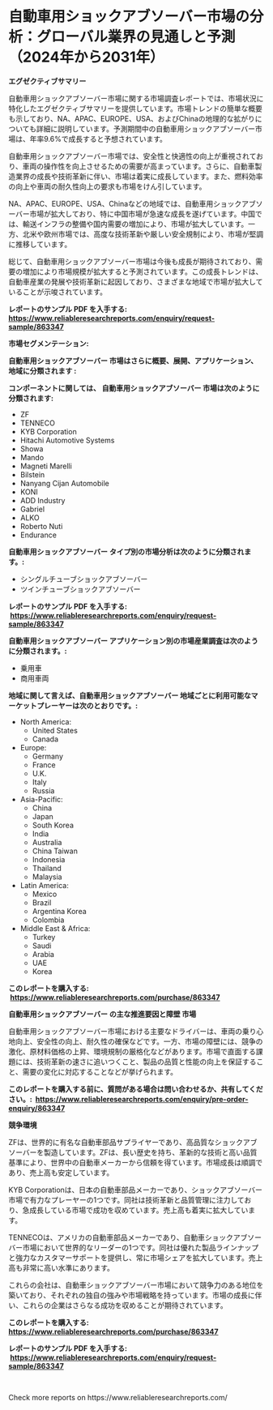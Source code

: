 <p><h1>自動車用ショックアブソーバー市場の分析：グローバル業界の見通しと予測（2024年から2031年）</h1></p><p><strong>エグゼクティブサマリー</strong></p>
<p><p>自動車用ショックアブソーバー市場に関する市場調査レポートでは、市場状況に特化したエグゼクティブサマリーを提供しています。市場トレンドの簡単な概要も示しており、NA、APAC、EUROPE、USA、およびChinaの地理的な拡がりについても詳細に説明しています。予測期間中の自動車用ショックアブソーバー市場は、年率9.6%で成長すると予想されています。</p><p>自動車用ショックアブソーバー市場では、安全性と快適性の向上が重視されており、車両の操作性を向上させるための需要が高まっています。さらに、自動車製造業界の成長や技術革新に伴い、市場は着実に成長しています。また、燃料効率の向上や車両の耐久性向上の要求も市場をけん引しています。</p><p>NA、APAC、EUROPE、USA、Chinaなどの地域では、自動車用ショックアブソーバー市場が拡大しており、特に中国市場が急速な成長を遂げています。中国では、輸送インフラの整備や国内需要の増加により、市場が拡大しています。一方、北米や欧州市場では、高度な技術革新や厳しい安全規制により、市場が堅調に推移しています。</p><p>総じて、自動車用ショックアブソーバー市場は今後も成長が期待されており、需要の増加により市場規模が拡大すると予測されています。この成長トレンドは、自動車産業の発展や技術革新に起因しており、さまざまな地域で市場が拡大していることが示唆されています。</p></p>
<p><strong>レポートのサンプル PDF を入手する: <a href="https://www.reliableresearchreports.com/enquiry/request-sample/863347">https://www.reliableresearchreports.com/enquiry/request-sample/863347</a></strong></p>
<p><strong>市場セグメンテーション:</strong></p>
<p><strong> 自動車用ショックアブソーバー 市場はさらに概要、展開、アプリケーション、地域に分類されます :</strong></p>
<p><strong>コンポーネントに関しては、 自動車用ショックアブソーバー 市場は次のように分類されます: &nbsp;</strong></p>
<p><ul><li>ZF</li><li>TENNECO</li><li>KYB Corporation</li><li>Hitachi Automotive Systems</li><li>Showa</li><li>Mando</li><li>Magneti Marelli</li><li>Bilstein</li><li>Nanyang Cijan Automobile</li><li>KONI</li><li>ADD Industry</li><li>Gabriel</li><li>ALKO</li><li>Roberto Nuti</li><li>Endurance</li></ul></p>
<p><strong> 自動車用ショックアブソーバー タイプ別の市場分析は次のように分類されます。:</strong></p>
<p><ul><li>シングルチューブショックアブソーバー</li><li>ツインチューブショックアブソーバー</li></ul></p>
<p><strong>レポートのサンプル PDF を入手する: &nbsp;<a href="https://www.reliableresearchreports.com/enquiry/request-sample/863347">https://www.reliableresearchreports.com/enquiry/request-sample/863347</a></strong></p>
<p><strong> 自動車用ショックアブソーバー アプリケーション別の市場産業調査は次のように分類されます。:</strong></p>
<p><ul><li>乗用車</li><li>商用車両</li></ul></p>
<p><strong>地域に関して言えば、自動車用ショックアブソーバー 地域ごとに利用可能なマーケットプレーヤーは次のとおりです。:</strong></p>
<p><ul>
    <li>
        North America:
        <ul>
            <li>United States</li>
            <li>Canada</li>
        </ul>
    </li>
    <li>
        Europe:
        <ul>
            <li>Germany</li>
            <li>France</li>
            <li>U.K.</li>
            <li>Italy</li>
            <li>Russia</li>
        </ul>
    </li>
    <li>
        Asia-Pacific:
        <ul>
            <li>China</li>
            <li>Japan</li>
            <li>South Korea</li>
            <li>India</li>
            <li>Australia</li>
            <li>China Taiwan</li>
            <li>Indonesia</li>
            <li>Thailand</li>
            <li>Malaysia</li>
        </ul>
    </li>
    <li>
        Latin America:
        <ul>
            <li>Mexico</li>
            <li>Brazil</li>
            <li>Argentina Korea</li>
            <li>Colombia</li>
        </ul>
    </li>
    <li>
        Middle East & Africa:
        <ul>
            <li>Turkey</li>
            <li>Saudi</li>
            <li>Arabia</li>
            <li>UAE</li>
            <li>Korea</li>
        </ul>
    </li>
    </ul></p>
<p><strong>このレポートを購入する: &nbsp;<a href="https://www.reliableresearchreports.com/purchase/863347">https://www.reliableresearchreports.com/purchase/863347</a></strong></p>
<p><strong>自動車用ショックアブソーバー の主な推進要因と障壁 市場</strong></p>
<p><p>自動車用ショックアブソーバー市場における主要なドライバーは、車両の乗り心地向上、安全性の向上、耐久性の確保などです。一方、市場の障壁には、競争の激化、原材料価格の上昇、環境規制の厳格化などがあります。市場で直面する課題には、技術革新の速さに追いつくこと、製品の品質と性能の向上を保証すること、需要の変化に対応することなどが挙げられます。</p></p>
<p><strong>このレポートを購入する前に、質問がある場合は問い合わせるか、共有してください。:&nbsp; <a href="https://www.reliableresearchreports.com/enquiry/pre-order-enquiry/863347">https://www.reliableresearchreports.com/enquiry/pre-order-enquiry/863347</a></strong></p>
<p><strong>競争環境</strong></p>
<p><p>ZFは、世界的に有名な自動車部品サプライヤーであり、高品質なショックアブソーバーを製造しています。ZFは、長い歴史を持ち、革新的な技術と高い品質基準により、世界中の自動車メーカーから信頼を得ています。市場成長は順調であり、売上高も安定しています。</p><p>KYB Corporationは、日本の自動車部品メーカーであり、ショックアブソーバー市場で有力なプレーヤーの1つです。同社は技術革新と品質管理に注力しており、急成長している市場で成功を収めています。売上高も着実に拡大しています。</p><p>TENNECOは、アメリカの自動車部品メーカーであり、自動車ショックアブソーバー市場において世界的なリーダーの1つです。同社は優れた製品ラインナップと強力なカスタマーサポートを提供し、常に市場シェアを拡大しています。売上高も非常に高い水準にあります。</p><p>これらの会社は、自動車ショックアブソーバー市場において競争力のある地位を築いており、それぞれの独自の強みや市場戦略を持っています。市場の成長に伴い、これらの企業はさらなる成功を収めることが期待されています。</p></p>
<p><strong>このレポートを購入する: &nbsp; <a href="https://www.reliableresearchreports.com/purchase/863347">https://www.reliableresearchreports.com/purchase/863347</a></strong></p>
<p><strong>レポートのサンプル PDF を入手する: &nbsp;<a href="https://www.reliableresearchreports.com/enquiry/request-sample/863347">https://www.reliableresearchreports.com/enquiry/request-sample/863347</a></strong><strong></strong></p>
<p>&nbsp;</p>
<p>Check more reports on https://www.reliableresearchreports.com/</p>
